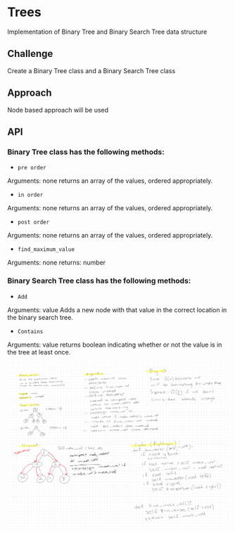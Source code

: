 # Trees

Implementation of Binary Tree and Binary Search Tree data structure

## Challenge

Create a Binary Tree class and a Binary Search Tree class

## Approach

Node based approach will be used

## API

### Binary Tree class has the following methods:

* `pre order`

Arguments: none
returns an array of the values, ordered appropriately.

* `in order`

Arguments: none
returns an array of the values, ordered appropriately.

* `post order`

Arguments: none
returns an array of the values, ordered appropriately.

* `find_maximum_value`

Arguments: none
returns: number

### Binary Search Tree class has the following methods:

* `Add`

Arguments: value
Adds a new node with that value in the correct location in the binary search tree.

* `Contains`

Arguments: value
returns boolean indicating whether or not the value is in the tree at least once.

![Whiteboard screenshot challenge 16](https://github.com/S14mx/data-structures-and-algorithms/blob/main/python/data_structures/tree/imgs/tree-max.png "Whiteboard process")
